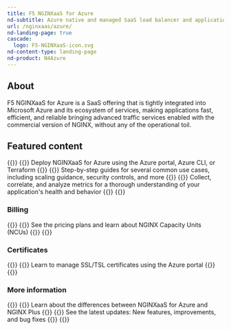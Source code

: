 ```yaml
---
title: F5 NGINXaaS for Azure
nd-subtitle: Azure native and managed SaaS load balancer and application delivery service powered by commercial grade NGINX 
url: /nginxaas/azure/
nd-landing-page: true
cascade:
  logo: F5-NGINXaaS-icon.svg
nd-content-type: landing-page
nd-product: N4Azure
---
```



## About

F5 NGINXaaS for Azure is a SaaS offering that is tightly integrated
into Microsoft Azure and its ecosystem of services, making applications fast, efficient,
and reliable bringing advanced traffic services enabled with the commercial version of NGINX, without any of the operational toil.

## Featured content

{{<card-section showAsCards="true" isFeaturedSection="true">}}
  {{<card title="Getting started" titleUrl="/nginxaas/azure/getting-started/" icon="power">}}
    Deploy NGINXaaS for Azure using the Azure portal, Azure CLI, or Terraform
  {{</card>}}
  {{<card title="Quickstart guides" titleUrl="/nginxaas/azure/quickstart/" icon="square-play">}}
    Step-by-step guides for several common use cases, including scaling guidance, security controls, and more
  {{</card>}}
  {{<card title="Logging and monitoring" titleUrl="/nginxaas/azure/monitoring/" icon="eye">}}
    Collect, correlate, and analyze metrics for a thorough understanding of your application's health and behavior
  {{</card>}}
{{</card-section>}}

### Billing

{{<card-section showAsCards="true" >}}
  {{<card title="Marketplace billing" titleUrl="/nginxaas/azure/billing/overview/" icon="wallet">}}
    See the pricing plans and learn about NGINX Capacity Units (NCUs)
  {{</card>}}
{{</card-section>}}

### Certificates

{{<card-section showAsCards="true" >}}
  {{<card title="Add certificates using the Azure portal" titleUrl="/nginxaas/azure/getting-started/ssl-tls-certificates/ssl-tls-certificates-portal/" icon="shield-check">}}
    Learn to manage SSL/TSL certificates using the Azure portal
  {{</card>}}
{{</card-section>}}

### More information

{{<card-section showAsCards="true" >}}
  {{<card title="Feature comparison" titleUrl="/nginxaas/azure/overview/feature-comparison/" icon="git-compare-arrows">}}
    Learn about the differences between NGINXaaS for Azure and NGINX Plus
  {{</card>}}
  {{<card title="Changelog" titleUrl="/nginxaas/azure/changelog/" icon="file-clock">}}
    See the latest updates: New features, improvements, and bug fixes
  {{</card>}}
{{</card-section>}}
